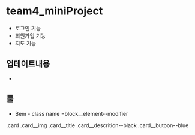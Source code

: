# team4_miniProject
- 로그인 기능 
- 회원가입 기능
- 지도 기능
## 업데이트내용
- 
## 룰
- Bem - class name 
=block__element--modifier

.card
.card__img
.card__title
.card__descrition--black
.card__butoon--blue

